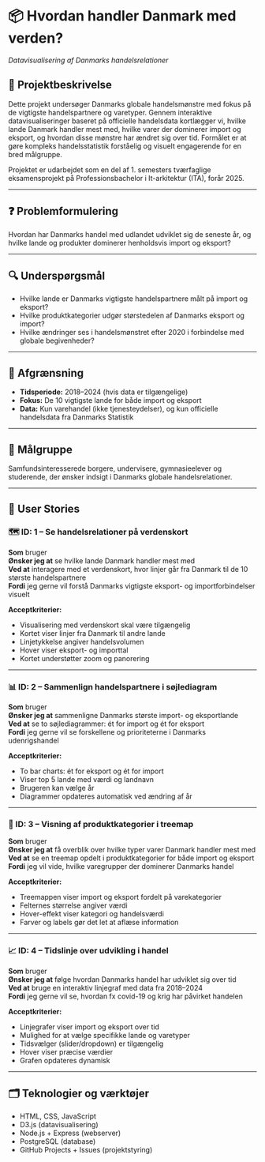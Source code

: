 # 📦 Hvordan handler Danmark med verden?
*Datavisualisering af Danmarks handelsrelationer*

## 📘 Projektbeskrivelse
Dette projekt undersøger Danmarks globale handelsmønstre med fokus på de vigtigste handelspartnere og varetyper. Gennem interaktive datavisualiseringer baseret på officielle handelsdata kortlægger vi, hvilke lande Danmark handler mest med, hvilke varer der dominerer import og eksport, og hvordan disse mønstre har ændret sig over tid. Formålet er at gøre kompleks handelsstatistik forståelig og visuelt engagerende for en bred målgruppe.

Projektet er udarbejdet som en del af 1. semesters tværfaglige eksamensprojekt på Professionsbachelor i It-arkitektur (ITA), forår 2025.

---

## ❓ Problemformulering
Hvordan har Danmarks handel med udlandet udviklet sig de seneste år, og hvilke lande og produkter dominerer henholdsvis import og eksport?

---

## 🔍 Underspørgsmål
- Hvilke lande er Danmarks vigtigste handelspartnere målt på import og eksport?
- Hvilke produktkategorier udgør størstedelen af Danmarks eksport og import?
- Hvilke ændringer ses i handelsmønstret efter 2020 i forbindelse med globale begivenheder?

---

## 🎯 Afgrænsning
- **Tidsperiode:** 2018–2024 (hvis data er tilgængelige)  
- **Fokus:** De 10 vigtigste lande for både import og eksport  
- **Data:** Kun varehandel (ikke tjenesteydelser), og kun officielle handelsdata fra Danmarks Statistik

---

## 🎯 Målgruppe
Samfundsinteresserede borgere, undervisere, gymnasieelever og studerende, der ønsker indsigt i Danmarks globale handelsrelationer.

---

## 🧩 User Stories

### 🗺️ ID: 1 – Se handelsrelationer på verdenskort
**Som** bruger  
**Ønsker jeg at** se hvilke lande Danmark handler mest med  
**Ved at** interagere med et verdenskort, hvor linjer går fra Danmark til de 10 største handelspartnere  
**Fordi** jeg gerne vil forstå Danmarks vigtigste eksport- og importforbindelser visuelt  

**Acceptkriterier:**
- Visualisering med verdenskort skal være tilgængelig
- Kortet viser linjer fra Danmark til andre lande
- Linjetykkelse angiver handelsvolumen
- Hover viser eksport- og importtal
- Kortet understøtter zoom og panorering

---

### 📊 ID: 2 – Sammenlign handelspartnere i søjlediagram
**Som** bruger  
**Ønsker jeg at** sammenligne Danmarks største import- og eksportlande  
**Ved at** se to søjlediagrammer: ét for import og ét for eksport  
**Fordi** jeg gerne vil se forskellene og prioriteterne i Danmarks udenrigshandel  

**Acceptkriterier:**
- To bar charts: ét for eksport og ét for import
- Viser top 5 lande med værdi og landnavn
- Brugeren kan vælge år
- Diagrammer opdateres automatisk ved ændring af år

---

### 🧱 ID: 3 – Visning af produktkategorier i treemap
**Som** bruger  
**Ønsker jeg at** få overblik over hvilke typer varer Danmark handler mest med  
**Ved at** se en treemap opdelt i produktkategorier for både import og eksport  
**Fordi** jeg vil vide, hvilke varegrupper der dominerer Danmarks handel  

**Acceptkriterier:**
- Treemappen viser import og eksport fordelt på varekategorier
- Felternes størrelse angiver værdi
- Hover-effekt viser kategori og handelsværdi
- Farver og labels gør det let at aflæse information

---

### 📈 ID: 4 – Tidslinje over udvikling i handel
**Som** bruger  
**Ønsker jeg at** følge hvordan Danmarks handel har udviklet sig over tid  
**Ved at** bruge en interaktiv linjegraf med data fra 2018–2024  
**Fordi** jeg gerne vil se, hvordan fx covid-19 og krig har påvirket handelen  

**Acceptkriterier:**
- Linjegrafer viser import og eksport over tid
- Mulighed for at vælge specifikke lande og varetyper
- Tidsvælger (slider/dropdown) er tilgængelig
- Hover viser præcise værdier
- Grafen opdateres dynamisk

---

## 🗂️ Teknologier og værktøjer
- HTML, CSS, JavaScript
- D3.js (datavisualisering)
- Node.js + Express (webserver)
- PostgreSQL (database)
- GitHub Projects + Issues (projektstyring)



